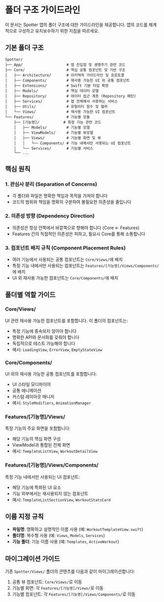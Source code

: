 # 폴더 구조 가이드라인

이 문서는 Spotter 앱의 폴더 구조에 대한 가이드라인을 제공합니다. 앱의 코드를 체계적으로 구성하고 유지보수하기 위한 지침을 따르세요.

## 기본 폴더 구조

```
Spotter/
├── App/                    # 앱 진입점 및 생명주기 관련 코드
├── Core/                   # 핵심 공통 컴포넌트 및 기반 구조
│   ├── Architecture/       # 아키텍처 가이드라인 및 프로토콜
│   ├── Components/         # 재사용 가능한 UI 외 공통 컴포넌트
│   ├── Extensions/         # Swift 기본 타입 확장
│   ├── Models/             # 핵심 데이터 모델
│   ├── Repository/         # 데이터 접근 계층 (Repository 패턴)
│   ├── Services/           # 앱 전체에서 사용하는 서비스
│   ├── Utils/              # 유틸리티 함수 및 헬퍼
│   └── Views/              # 재사용 가능한 UI 컴포넌트
└── Features/               # 기능별 모듈
    ├── [기능명]/           # 특정 기능 관련 코드
    │   ├── Models/         # 기능별 모델
    │   ├── ViewModels/     # 기능별 뷰모델
    │   ├── Views/          # 기능별 화면 및 뷰
    │   │   └── Components/ # 기능 내에서만 사용되는 UI 컴포넌트
    │   └── Services/       # 기능별 서비스
    └── ...
```

## 핵심 원칙

### 1. 관심사 분리 (Separation of Concerns)
- 각 폴더와 파일은 명확한 책임과 목적을 가져야 합니다
- 코드의 범위와 책임을 명확히 구분하여 불필요한 의존성을 줄입니다

### 2. 의존성 방향 (Dependency Direction)
- 의존성은 항상 안쪽에서 바깥쪽으로 향해야 합니다 (Core ← Features)
- Features 간의 직접적인 의존성은 피하고, 필요시 Core를 통해 소통합니다

### 3. 컴포넌트 배치 규칙 (Component Placement Rules)
- 여러 기능에서 사용되는 공통 컴포넌트는 `Core/Views/`에 배치
- 특정 기능 내에서만 사용되는 컴포넌트는 `Features/[기능명]/Views/Components/`에 배치
- UI 외 재사용 가능한 컴포넌트는 `Core/Components/`에 배치

## 폴더별 역할 가이드

### Core/Views/
UI 관련 재사용 가능한 컴포넌트를 포함합니다. 이 폴더의 컴포넌트는:
- 특정 기능에 종속되지 않아야 합니다
- 명확한 API와 문서화를 갖춰야 합니다
- 독립적으로 테스트 가능해야 합니다
- 예시: `LoadingView`, `ErrorView`, `EmptyStateView`

### Core/Components/
UI 외의 재사용 가능한 공통 컴포넌트를 포함합니다:
- UI 스타일 모디파이어
- 공통 애니메이션
- 커스텀 레이아웃 매니저
- 예시: `StyleModifiers`, `AnimationManager`

### Features/[기능명]/Views/
특정 기능의 주요 화면을 포함합니다:
- 해당 기능의 핵심 화면 구성
- ViewModel과 통합된 전체 화면
- 예시: `TemplateListView`, `WorkoutDetailView`

### Features/[기능명]/Views/Components/
특정 기능 내에서만 사용되는 UI 컴포넌트:
- 해당 기능에 특화된 UI 요소
- 기능 외부에서는 재사용되지 않는 컴포넌트
- 예시: `TemplateListSectionView`, `WorkoutStatsCard`

## 이름 지정 규칙

- **파일명**: 명확하고 설명적인 이름 사용 (예: `WorkoutTemplateView.swift`)
- **폴더명**: 복수형 사용 (예: `Views`, `Models`, `Services`)
- **기능 폴더**: 기능 이름 사용 (예: `Templates`, `ActiveWorkout`)

## 마이그레이션 가이드

기존 `Spotter/Views/` 폴더의 콘텐츠를 다음과 같이 마이그레이션합니다:

1. 공통 뷰 컴포넌트: `Core/Views/`로 이동
2. 기능별 화면: 각 `Features/[기능명]/Views/`로 이동
3. 기능별 컴포넌트: 각 `Features/[기능명]/Views/Components/`로 이동 